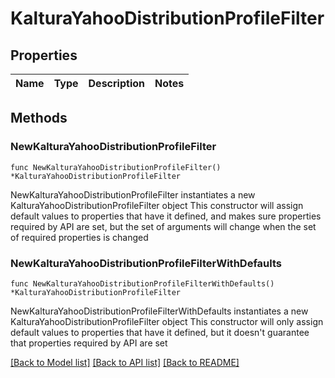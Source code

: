 # KalturaYahooDistributionProfileFilter

## Properties

Name | Type | Description | Notes
------------ | ------------- | ------------- | -------------

## Methods

### NewKalturaYahooDistributionProfileFilter

`func NewKalturaYahooDistributionProfileFilter() *KalturaYahooDistributionProfileFilter`

NewKalturaYahooDistributionProfileFilter instantiates a new KalturaYahooDistributionProfileFilter object
This constructor will assign default values to properties that have it defined,
and makes sure properties required by API are set, but the set of arguments
will change when the set of required properties is changed

### NewKalturaYahooDistributionProfileFilterWithDefaults

`func NewKalturaYahooDistributionProfileFilterWithDefaults() *KalturaYahooDistributionProfileFilter`

NewKalturaYahooDistributionProfileFilterWithDefaults instantiates a new KalturaYahooDistributionProfileFilter object
This constructor will only assign default values to properties that have it defined,
but it doesn't guarantee that properties required by API are set


[[Back to Model list]](../README.md#documentation-for-models) [[Back to API list]](../README.md#documentation-for-api-endpoints) [[Back to README]](../README.md)


